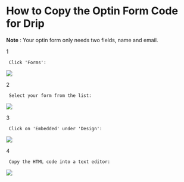 # How to Copy the Optin Form Code for Drip

**Note** : Your optin form only needs two fields, name and email.

1

```text
 Click 'Forms': 
```

![](https://d33v4339jhl8k0.cloudfront.net/docs/assets/53974d6ce4b0c76107b109d1/images/5b3401bb2c7d3a0fa9a38730/file-5dX0uUqI3f.png)

2

```text
 Select your form from the list: 
```

![](https://d33v4339jhl8k0.cloudfront.net/docs/assets/53974d6ce4b0c76107b109d1/images/5b34023f2c7d3a0fa9a38735/file-%20xZsZa4PRgx.png)

3

```text
 Click on 'Embedded' under 'Design': 
```

![](https://d33v4339jhl8k0.cloudfront.net/docs/assets/53974d6ce4b0c76107b109d1/images/5b3402782c7d3a0fa9a38739/file-%20gi5tpDOIvj.png)

4

```text
 Copy the HTML code into a text editor: 
```

![](https://d33v4339jhl8k0.cloudfront.net/docs/assets/53974d6ce4b0c76107b109d1/images/5b3402aa2c7d3a0fa9a3873f/file-%20lZ2DrZ5Qqm.png)

